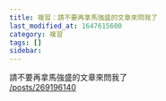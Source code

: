```yaml
---
title: 複習：請不要再拿馬強盛的文章來問我了
last_modified_at: 1647615600
category: 複習
tags: []
sidebar: 
---
```


<p>請不要再拿馬強盛的文章來問我了<br/>
<a href="/posts/269196140" target="_blank">/posts/269196140</a></p>
<p> </p>
